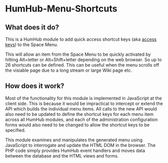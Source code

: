 # HumHub-Menu-Shortcuts

## What does it do? 

This is a HumHub module to add quick access shortcut keys (aka [access keys](https://www.w3schools.com/tags/att_global_accesskey.asp)) to the Space Menu.

This will allow an item from the Space Menu to be quickly activated by hitting Alt+letter or Alt+Shift+letter depending on the web browser. So up to 26 shortcuts can be defined. This can be useful when the menu scrolls off the visiable page due to a long stream or large Wiki page etc.

## How does it work?

Most of the functionality for this module is implemented in JavaScript at the client side. This is because it would be impractical to intercept or extend the API which builds the individual menu items. All calls to the new API would also need to be updated to define the shortcut keys for each menu item across all HumHub modules, and each of the administration configuration forms would also need to be changed to allow the shortcut keys to be specified.

This module examines and manipulates the generated menu using JavaScript to interrogate and update the HTML DOM in the browser. The PHP code simply provides HumHub event handlers and moves data between the database and the HTML views and forms.   
